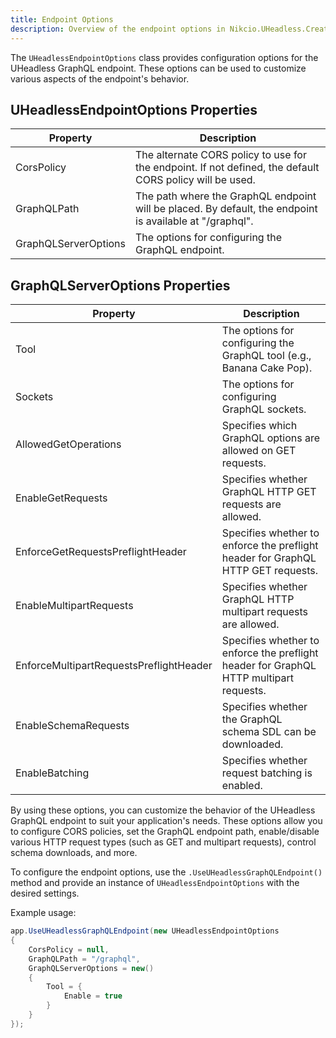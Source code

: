 ```yaml
---
title: Endpoint Options
description: Overview of the endpoint options in Nikcio.UHeadless.Creation.
---
```


The `UHeadlessEndpointOptions` class provides configuration options for the UHeadless GraphQL endpoint. These options can be used to customize various aspects of the endpoint's behavior. 

## UHeadlessEndpointOptions Properties

| Property               | Description                                                                                                        |
|------------------------|--------------------------------------------------------------------------------------------------------------------|
| CorsPolicy             | The alternate CORS policy to use for the endpoint. If not defined, the default CORS policy will be used.           |
| GraphQLPath            | The path where the GraphQL endpoint will be placed. By default, the endpoint is available at "/graphql".           |
| GraphQLServerOptions   | The options for configuring the GraphQL endpoint.                                                                  |

## GraphQLServerOptions Properties

| Property                                | Description                                                                                        |
|-----------------------------------------|----------------------------------------------------------------------------------------------------|
| Tool                                    | The options for configuring the GraphQL tool (e.g., Banana Cake Pop).                              |
| Sockets                                 | The options for configuring GraphQL sockets.                                                       |
| AllowedGetOperations                    | Specifies which GraphQL options are allowed on GET requests.                                       |
| EnableGetRequests                       | Specifies whether GraphQL HTTP GET requests are allowed.                                           |
| EnforceGetRequestsPreflightHeader       | Specifies whether to enforce the preflight header for GraphQL HTTP GET requests.                   |
| EnableMultipartRequests                 | Specifies whether GraphQL HTTP multipart requests are allowed.                                     |
| EnforceMultipartRequestsPreflightHeader | Specifies whether to enforce the preflight header for GraphQL HTTP multipart requests.             |
| EnableSchemaRequests                    | Specifies whether the GraphQL schema SDL can be downloaded.                                        |
| EnableBatching                          | Specifies whether request batching is enabled.                                                     |

By using these options, you can customize the behavior of the UHeadless GraphQL endpoint to suit your application's needs. These options allow you to configure CORS policies, set the GraphQL endpoint path, enable/disable various HTTP request types (such as GET and multipart requests), control schema downloads, and more.

To configure the endpoint options, use the `.UseUHeadlessGraphQLEndpoint()` method and provide an instance of `UHeadlessEndpointOptions` with the desired settings.

Example usage:

```csharp
app.UseUHeadlessGraphQLEndpoint(new UHeadlessEndpointOptions
{
    CorsPolicy = null,
    GraphQLPath = "/graphql",
    GraphQLServerOptions = new()
    {
        Tool = {
            Enable = true
        }
    }
});
```